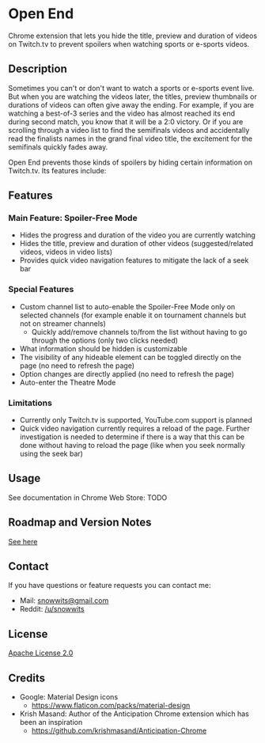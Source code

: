 # Open End
Chrome extension that lets you hide the title, preview and duration of videos on Twitch.tv to prevent spoilers when watching sports or e-sports videos.

## Description 
Sometimes you can't or don't want to watch a sports or e-sports event live. But when you are watching the videos later, the titles, preview thumbnails or durations of videos can often give away the ending. For example, if you are watching a best-of-3 series and the video has almost reached its end during second match, you know that it will be a 2:0 victory.
Or if you are scrolling through a video list to find the semifinals videos and accidentally read the finalists names in the grand final video title, the excitement for the semifinals quickly fades away.

Open End prevents those kinds of spoilers by hiding certain information on Twitch.tv. Its features include:

## Features
### Main Feature: Spoiler-Free Mode
- Hides the progress and duration of the video you are currently watching
- Hides the title, preview and duration of other videos (suggested/related videos, videos in video lists)
- Provides quick video navigation features to mitigate the lack of a seek bar

### Special Features
- Custom channel list to auto-enable the Spoiler-Free Mode only on selected channels (for example enable it on tournament channels but not on streamer channels)
  - Quickly add/remove channels to/from the list without having to go through the options (only two clicks needed)
- What information should be hidden is customizable
- The visibility of any hideable element can be toggled directly on the page (no need to refresh the page)
- Option changes are directly applied (no need to refresh the page)
- Auto-enter the Theatre Mode

### Limitations
- Currently only Twitch.tv is supported, YouTube.com support is planned
- Quick video navigation currently requires a reload of the page. Further investigation is needed to determine if there is a way that this can be done without having to reload the page (like when you seek normally using the seek bar)

## Usage
See documentation in Chrome Web Store: TODO

## Roadmap and Version Notes
[See here](version_notes.md)

## Contact
If you have questions or feature requests you can contact me:
- Mail: [snowwits@gmail.com](mailto:snowwits@gmail.com)
- Reddit: [/u/snowwits](https://www.reddit.com/user/snowwits)

## License
[Apache License 2.0](LICENSE.md)

## Credits
- Google: Material Design icons
  - https://www.flaticon.com/packs/material-design
- Krish Masand: Author of the Anticipation Chrome extension which has been an inspiration
  - https://github.com/krishmasand/Anticipation-Chrome
